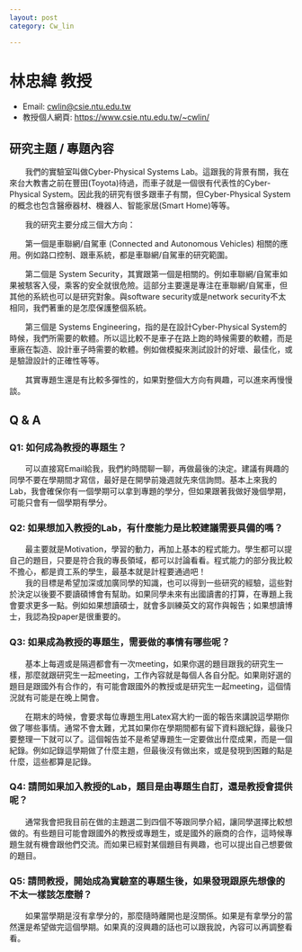 ```yaml
---
layout: post
category: Cw_lin

---
```


# 林忠緯 教授

- Email: cwlin@csie.ntu.edu.tw
- 教授個人網頁: <https://www.csie.ntu.edu.tw/~cwlin/>

## 研究主題 / 專題內容

&emsp;&emsp;我們的實驗室叫做Cyber-Physical Systems Lab。這跟我的背景有關，我在來台大教書之前在豐田(Toyota)待過，而車子就是一個很有代表性的Cyber-Physical System。因此我的研究有很多跟車子有關，但Cyber-Physical System的概念也包含醫療器材、機器人、智能家居(Smart Home)等等。

&emsp;&emsp;我的研究主要分成三個大方向：

&emsp;&emsp;第一個是車聯網/自駕車 (Connected and Autonomous Vehicles) 相關的應用。例如路口控制、跟車系統，都是車聯網/自駕車的研究範圍。

&emsp;&emsp;第二個是 System Security，其實跟第一個是相關的。例如車聯網/自駕車如果被駭客入侵，乘客的安全就很危險。這部分主要還是專注在車聯網/自駕車，但其他的系統也可以是研究對象。與software security或是network security不太相同，我們著重的是怎麼保護整個系統。

&emsp;&emsp;第三個是 Systems Engineering，指的是在設計Cyber-Physical System的時候，我們所需要的軟體。所以這比較不是車子在路上跑的時候需要的軟體，而是車廠在製造、設計車子時需要的軟體。例如做模擬來測試設計的好壞、最佳化，或是驗證設計的正確性等等。

&emsp;&emsp;其實專題生還是有比較多彈性的，如果對整個大方向有興趣，可以進來再慢慢談。

## Q & A

### Q1: 如何成為教授的專題生？

&emsp;&emsp;可以直接寫Email給我，我們約時間聊一聊，再做最後的決定。建議有興趣的同學不要在學期間才寫信，最好是在開學前幾週就先來信詢問。基本上來我的Lab，我會確保你有一個學期可以拿到專題的學分，但如果跟著我做好幾個學期，可能只會有一個學期有學分。

### Q2: 如果想加入教授的Lab，有什麼能力是比較建議需要具備的嗎？

&emsp;&emsp;最主要就是Motivation，學習的動力，再加上基本的程式能力。學生都可以提自己的題目，只要是符合我的專長領域，都可以討論看看。程式能力的部分我比較不擔心，都是資工系的學生，最基本就是計程要通過吧！<br>&emsp;&emsp;我的目標是希望加深或加廣同學的知識，也可以得到一些研究的經驗，這些對於決定以後要不要讀碩博會有幫助。如果同學未來有出國讀書的打算，在專題上我會要求更多一點。例如如果想讀碩士，就會多訓練英文的寫作與報告；如果想讀博士，我認為投paper是很重要的。

### Q3: 如果成為教授的專題生，需要做的事情有哪些呢？

&emsp;&emsp;基本上每週或是隔週都會有一次meeting，如果你選的題目跟我的研究生一樣，那麼就跟研究生一起meeting，工作內容就是每個人各自分配。如果剛好選的題目是跟國外有合作的，有可能會跟國外的教授或是研究生一起meeting，這個情況就有可能是在晚上開會。

&emsp;&emsp;在期末的時候，會要求每位專題生用Latex寫大約一面的報告來講說這學期你做了哪些事情。通常不會太難，尤其如果你在學期間都有留下資料跟紀錄，最後只要整理一下就可以了。這個報告並不是希望專題生一定要做出什麼成果，而是一個紀錄。例如記錄這學期做了什麼主題，但最後沒有做出來，或是發現到困難的點是什麼，這些都算是記錄。

### Q4: 請問如果加入教授的Lab，題目是由專題生自訂，還是教授會提供呢？

&emsp;&emsp;通常我會把我目前在做的主題選二到四個不等跟同學介紹，讓同學選擇比較想做的。有些題目可能會跟國外的教授或專題生，或是國外的廠商的合作，這時候專題生就有機會跟他們交流。而如果已經對某個題目有興趣，也可以提出自己想要做的題目。

### Q5: 請問教授，開始成為實驗室的專題生後，如果發現跟原先想像的不太一樣該怎麼辦？

&emsp;&emsp;如果當學期是沒有拿學分的，那麼隨時離開也是沒關係。如果是有拿學分的當然還是希望做完這個學期。如果真的沒興趣的話也可以跟我說，內容可以再調整看看。



